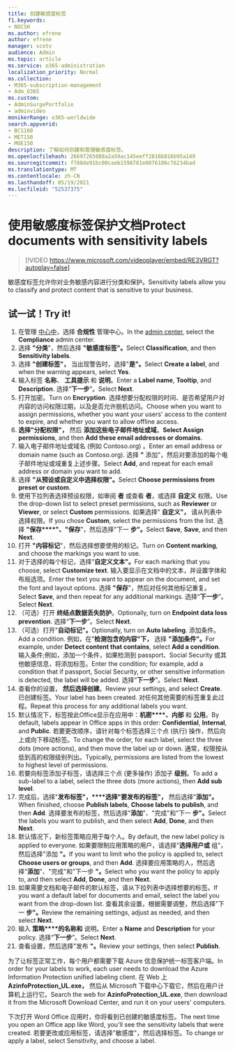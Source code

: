```yaml
---
title: 创建敏感度标签
f1.keywords:
- NOCSH
ms.author: efrene
author: efrene
manager: scotv
audience: Admin
ms.topic: article
ms.service: o365-administration
localization_priority: Normal
ms.collection:
- M365-subscription-management
- Adm_O365
ms.custom:
- AdminSurgePortfolio
- adminvideo
monikerRange: o365-worldwide
search.appverid:
- BCS160
- MET150
- MOE150
description: 了解如何创建和管理敏感度标签。
ms.openlocfilehash: 26697265088a2a59ac145eeff2816b816b95a149
ms.sourcegitcommit: f780de91bc00caeb1598781e0076106c76234bad
ms.translationtype: MT
ms.contentlocale: zh-CN
ms.lasthandoff: 05/19/2021
ms.locfileid: "52537375"
---
```

# <a name="protect-documents-with-sensitivity-labels"></a><span data-ttu-id="e57c7-103">使用敏感度标签保护文档</span><span class="sxs-lookup"><span data-stu-id="e57c7-103">Protect documents with sensitivity labels</span></span>

> [!VIDEO https://www.microsoft.com/videoplayer/embed/RE3VRGT?autoplay=false]

<span data-ttu-id="e57c7-104">敏感度标签允许你对业务敏感内容进行分类和保护。</span><span class="sxs-lookup"><span data-stu-id="e57c7-104">Sensitivity labels allow you to classify and protect content that is sensitive to your business.</span></span>

## <a name="try-it"></a><span data-ttu-id="e57c7-105">试一试！</span><span class="sxs-lookup"><span data-stu-id="e57c7-105">Try it!</span></span>

1. <span data-ttu-id="e57c7-106">在管理 [中心中](https://admin.microsoft.com)，选择 **合规性** 管理中心。</span><span class="sxs-lookup"><span data-stu-id="e57c7-106">In the [admin center](https://admin.microsoft.com), select the **Compliance** admin center.</span></span>
1. <span data-ttu-id="e57c7-107">选择 **"分类**"，然后选择 **"敏感度标签"。**</span><span class="sxs-lookup"><span data-stu-id="e57c7-107">Select **Classification**, and then **Sensitivity labels**.</span></span>
1. <span data-ttu-id="e57c7-108">选择 **"创建标签"，** 当出现警告时，选择"**是"。**</span><span class="sxs-lookup"><span data-stu-id="e57c7-108">Select **Create a label**, and when the warning appears, select **Yes**.</span></span>
1. <span data-ttu-id="e57c7-109">输入标签 **名称**、 **工具提示** 和 **说明**。</span><span class="sxs-lookup"><span data-stu-id="e57c7-109">Enter a **Label name**, **Tooltip**, and **Description**.</span></span> <span data-ttu-id="e57c7-110">选择“**下一步**”。</span><span class="sxs-lookup"><span data-stu-id="e57c7-110">Select **Next**.</span></span>
1. <span data-ttu-id="e57c7-111">打开加密。</span><span class="sxs-lookup"><span data-stu-id="e57c7-111">Turn on **Encryption**.</span></span> <span data-ttu-id="e57c7-112">选择想要分配权限的时间、是否希望用户对内容的访问权限过期，以及是否允许脱机访问。</span><span class="sxs-lookup"><span data-stu-id="e57c7-112">Choose when you want to assign permissions, whether you want your users' access to the content to expire, and whether you want to allow offline access.</span></span>
1. <span data-ttu-id="e57c7-113">**选择"分配权限"，** 然后 **添加这些电子邮件地址或域**。</span><span class="sxs-lookup"><span data-stu-id="e57c7-113">**Select Assign permissions**, and then **Add these email addresses or domains**.</span></span>
1. <span data-ttu-id="e57c7-114">输入电子邮件地址或域名 (例如 Contoso.org) 。</span><span class="sxs-lookup"><span data-stu-id="e57c7-114">Enter an email address or domain name (such as Contoso.org).</span></span>  <span data-ttu-id="e57c7-115">选择 **"** 添加"，然后对要添加的每个电子邮件地址或域重复上述步骤。</span><span class="sxs-lookup"><span data-stu-id="e57c7-115">Select **Add**, and repeat for each email address or domain you want to add.</span></span>
1. <span data-ttu-id="e57c7-116">选择 **"从预设或自定义中选择权限"。**</span><span class="sxs-lookup"><span data-stu-id="e57c7-116">Select **Choose permissions from preset or custom**.</span></span>
1. <span data-ttu-id="e57c7-117">使用下拉列表选择预设权限，如审阅 **者** 或查看 **者**，或选择 **自定义** 权限。</span><span class="sxs-lookup"><span data-stu-id="e57c7-117">Use the drop-down list to select preset permissions, such as **Reviewer** or **Viewer**, or select **Custom** permissions.</span></span> <span data-ttu-id="e57c7-118">如果选择" **自定义"，** 请从列表中选择权限。</span><span class="sxs-lookup"><span data-stu-id="e57c7-118">If you chose **Custom**, select the permissions from the list.</span></span> <span data-ttu-id="e57c7-119">选择 **"保存\*\*\*\*"、"保存**"，然后选择"下一 **步"。**</span><span class="sxs-lookup"><span data-stu-id="e57c7-119">Select **Save**, **Save**, and then **Next**.</span></span>
1. <span data-ttu-id="e57c7-120">打开 **"内容标记**"，然后选择想要使用的标记。</span><span class="sxs-lookup"><span data-stu-id="e57c7-120">Turn on **Content marking**, and choose the markings you want to use.</span></span>
1. <span data-ttu-id="e57c7-121">对于选择的每个标记，选择"**自定义文本"。**</span><span class="sxs-lookup"><span data-stu-id="e57c7-121">For each marking that you choose, select **Customize text**.</span></span> <span data-ttu-id="e57c7-122">输入要显示在文档中的文本，并设置字体和布局选项。</span><span class="sxs-lookup"><span data-stu-id="e57c7-122">Enter the text you want to appear on the document, and set the font and layout options.</span></span> <span data-ttu-id="e57c7-123">选择 **"保存**"，然后对任何其他标记重复。</span><span class="sxs-lookup"><span data-stu-id="e57c7-123">Select **Save**, and then repeat for any additional markings.</span></span> <span data-ttu-id="e57c7-124">选择“**下一步**”。</span><span class="sxs-lookup"><span data-stu-id="e57c7-124">Select **Next**.</span></span>
1. <span data-ttu-id="e57c7-125">（可选）打开 **终结点数据丢失防护**。</span><span class="sxs-lookup"><span data-stu-id="e57c7-125">Optionally, turn on **Endpoint data loss prevention**.</span></span> <span data-ttu-id="e57c7-126">选择“**下一步**”。</span><span class="sxs-lookup"><span data-stu-id="e57c7-126">Select **Next**.</span></span>
1. <span data-ttu-id="e57c7-127">（可选）打开"**自动标记"。**</span><span class="sxs-lookup"><span data-stu-id="e57c7-127">Optionally, turn on **Auto labeling**.</span></span> <span data-ttu-id="e57c7-128">添加条件。</span><span class="sxs-lookup"><span data-stu-id="e57c7-128">Add a condition.</span></span> <span data-ttu-id="e57c7-129">例如，在"**检测包含的内容"下，** 选择 **"添加条件"。**</span><span class="sxs-lookup"><span data-stu-id="e57c7-129">For example, under **Detect content that contains**, select **Add a condition**.</span></span> <span data-ttu-id="e57c7-130">输入条件;例如，添加一个条件，如果检测到 passport、Social Security 或其他敏感信息，将添加标签。</span><span class="sxs-lookup"><span data-stu-id="e57c7-130">Enter the condition; for example, add a condition that if passport, Social Security, or other sensitive information is detected, the label will be added.</span></span> <span data-ttu-id="e57c7-131">选择“**下一步**”。</span><span class="sxs-lookup"><span data-stu-id="e57c7-131">Select **Next**.</span></span>
1. <span data-ttu-id="e57c7-132">查看你的设置， **然后选择创建**。</span><span class="sxs-lookup"><span data-stu-id="e57c7-132">Review your settings, and select **Create**.</span></span> <span data-ttu-id="e57c7-133">已创建标签。</span><span class="sxs-lookup"><span data-stu-id="e57c7-133">Your label has been created.</span></span> <span data-ttu-id="e57c7-134">对任何其他需要的标签重复此过程。</span><span class="sxs-lookup"><span data-stu-id="e57c7-134">Repeat this process for any additional labels you want.</span></span>
1. <span data-ttu-id="e57c7-135">默认情况下，标签按此Office显示在应用中：**机密\*\*\*\*、内部** 和 **公用**。</span><span class="sxs-lookup"><span data-stu-id="e57c7-135">By default, labels appear in Office apps in this order: **Confidential**, **Internal**, and **Public**.</span></span> <span data-ttu-id="e57c7-136">若要更改顺序，请针对每个标签选择三个点 (执行) 操作，然后向上或向下移动标签。</span><span class="sxs-lookup"><span data-stu-id="e57c7-136">To change the order, for each label, select the three dots (more actions), and then move the label up or down.</span></span> <span data-ttu-id="e57c7-137">通常，权限按从低到高的权限级别列出。</span><span class="sxs-lookup"><span data-stu-id="e57c7-137">Typically, permissions are listed from the lowest to highest level of permissions.</span></span>
1. <span data-ttu-id="e57c7-138">若要向标签添加子标签，请选择三个点 (更多操作) 添加子 **级别**。</span><span class="sxs-lookup"><span data-stu-id="e57c7-138">To add a sub-label to a label, select the three dots (more actions), then **Add sub level**.</span></span>
1. <span data-ttu-id="e57c7-139">完成后，选择"**发布标签"，\*\*\*\*选择"要发布的标签"，** 然后选择"**添加"。**</span><span class="sxs-lookup"><span data-stu-id="e57c7-139">When finished, choose **Publish labels**, **Choose labels to publish**, and then **Add**.</span></span> <span data-ttu-id="e57c7-140">选择要发布的标签，然后选择"**添加**"、"完成"和"下一 **步"。**</span><span class="sxs-lookup"><span data-stu-id="e57c7-140">Select the labels you want to publish, and then select **Add**, **Done**, and then **Next**.</span></span>
1. <span data-ttu-id="e57c7-141">默认情况下，新标签策略应用于每个人。</span><span class="sxs-lookup"><span data-stu-id="e57c7-141">By default, the new label policy is applied to everyone.</span></span> <span data-ttu-id="e57c7-142">如果要限制应用策略的用户，请选择"**选择用户或** 组"，然后选择"添加 **"。**</span><span class="sxs-lookup"><span data-stu-id="e57c7-142">If you want to limit who the policy is applied to, select **Choose users or groups**, and then **Add**.</span></span> <span data-ttu-id="e57c7-143">选择要应用策略的人，然后选择"**添加**"、"完成"和"下一步 **"。**</span><span class="sxs-lookup"><span data-stu-id="e57c7-143">Select who you want the policy to apply to, and then select **Add**, **Done**, and then **Next**.</span></span>
1. <span data-ttu-id="e57c7-144">如果需要文档和电子邮件的默认标签，请从下拉列表中选择想要的标签。</span><span class="sxs-lookup"><span data-stu-id="e57c7-144">If you want a default label for documents and email, select the label you want from the drop-down list.</span></span> <span data-ttu-id="e57c7-145">查看其余设置，根据需要调整，然后选择"下一 **步"。**</span><span class="sxs-lookup"><span data-stu-id="e57c7-145">Review the remaining settings, adjust as needed, and then select **Next**.</span></span>
1. <span data-ttu-id="e57c7-146">输入 **策略\*\*\*\*的名称和** 说明。</span><span class="sxs-lookup"><span data-stu-id="e57c7-146">Enter a **Name** and **Description** for your policy.</span></span> <span data-ttu-id="e57c7-147">选择“**下一步**”。</span><span class="sxs-lookup"><span data-stu-id="e57c7-147">Select **Next**.</span></span>
1. <span data-ttu-id="e57c7-148">查看设置，然后选择"发布 **"。**</span><span class="sxs-lookup"><span data-stu-id="e57c7-148">Review your settings, then select **Publish**.</span></span>

<span data-ttu-id="e57c7-149">为了让标签正常工作，每个用户都需要下载 Azure 信息保护统一标签客户端。</span><span class="sxs-lookup"><span data-stu-id="e57c7-149">In order for your labels to work, each user needs to download the Azure Information Protection unified labeling client.</span></span> <span data-ttu-id="e57c7-150">在 Web 上 **AzinfoProtection_UL.exe，** 然后从 Microsoft 下载中心下载它，然后在用户计算机上运行它。</span><span class="sxs-lookup"><span data-stu-id="e57c7-150">Search the web for **AzinfoProtection_UL.exe**, then download it from the Microsoft Download Center, and run it on your users' computers.</span></span>

<span data-ttu-id="e57c7-151">下次打开 Word Office 应用时，你将看到已创建的敏感度标签。</span><span class="sxs-lookup"><span data-stu-id="e57c7-151">The next time you open an Office app like Word, you'll see the sensitivity labels that were created.</span></span> <span data-ttu-id="e57c7-152">若要更改或应用标签，请选择"敏感度"，然后选择标签。</span><span class="sxs-lookup"><span data-stu-id="e57c7-152">To change or apply a label, select Sensitivity, and choose a label.</span></span>


